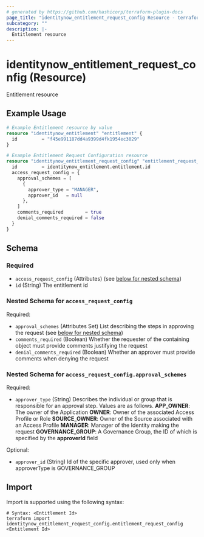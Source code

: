 ```yaml
---
# generated by https://github.com/hashicorp/terraform-plugin-docs
page_title: "identitynow_entitlement_request_config Resource - terraform-provider-identitynow"
subcategory: ""
description: |-
  Entitlement resource
---
```


# identitynow_entitlement_request_config (Resource)

Entitlement resource

## Example Usage

```terraform
# Example Entitlement resource by value
resource "identitynow_entitlement" "entitlement" {
  id         = "f45e991187dd4a9399d4fk1954ec3029"
}

# Example Entitlement Request Configuration resource
resource "identitynow_entitlement_request_config" "entitlement_request_config" {
  id         = identitynow_entitlement.entitlement.id
  access_request_config = {
    approval_schemes = [
      {
        approver_type = "MANAGER",
        approver_id   = null
      },
    ]
    comments_required        = true
    denial_comments_required = false
  }
}
```

<!-- schema generated by tfplugindocs -->
## Schema

### Required

- `access_request_config` (Attributes) (see [below for nested schema](#nestedatt--access_request_config))
- `id` (String) The entitlement id

<a id="nestedatt--access_request_config"></a>
### Nested Schema for `access_request_config`

Required:

- `approval_schemes` (Attributes Set) List describing the steps in approving the request (see [below for nested schema](#nestedatt--access_request_config--approval_schemes))
- `comments_required` (Boolean) Whether the requester of the containing object must provide comments justifying the request
- `denial_comments_required` (Boolean) Whether an approver must provide comments when denying the request

<a id="nestedatt--access_request_config--approval_schemes"></a>
### Nested Schema for `access_request_config.approval_schemes`

Required:

- `approver_type` (String) Describes the individual or group that is responsible for an approval step. Values are as follows. **APP_OWNER**: The owner of the Application  **OWNER**: Owner of the associated Access Profile or Role  **SOURCE_OWNER**: Owner of the Source associated with an Access Profile  **MANAGER**: Manager of the Identity making the request  **GOVERNANCE_GROUP**: A Governance Group, the ID of which is specified by the **approverId** field

Optional:

- `approver_id` (String) Id of the specific approver, used only when approverType is GOVERNANCE_GROUP

## Import

Import is supported using the following syntax:

```shell
# Syntax: <Entitlement Id>
terraform import identitynow_entitlement_request_config.entitlement_request_config <Entitlement Id>
```
